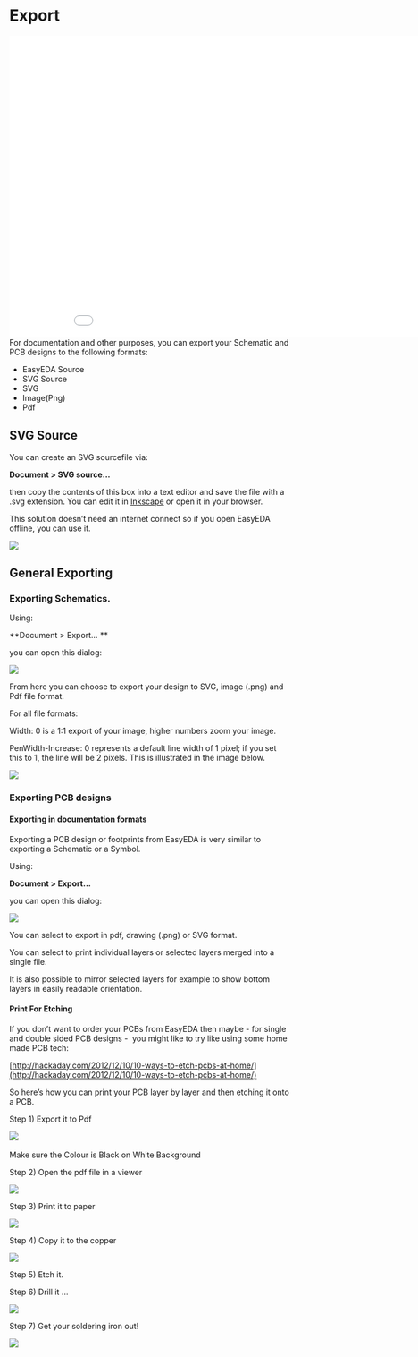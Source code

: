 
# Export 
<iframe width="920" height="540" src="//www.youtube.com/embed/nTQtx8UZ0fM" frameborder="0" allowfullscreen></iframe>
For documentation and other purposes, you can export your Schematic and PCB designs to the following formats:

-   EasyEDA Source 
-   SVG Source
-   SVG
-   Image(Png)
-   Pdf 

## SVG Source 

You can create an SVG sourcefile via: 

**Document > SVG source...**

then copy the contents of this box into a text editor and save the file with a .svg extension. You can edit it in [Inkscape](http://www.inkscape.org/) or open it in your browser.

This solution doesn’t need an internet connect so if you open EasyEDA offline, you can use it.

![](images/image35.png)

## General Exporting 

### Exporting Schematics.

Using:

**Document > Export… **

you can open this dialog:

![](images/image118.png)

From here you can choose to export your design to SVG, image (.png) and Pdf file format.

For all file formats:

Width: 0 is a 1:1 export of your image, higher numbers zoom your image.

PenWidth-Increase: 0 represents a default line width of 1 pixel; if you set this to 1, the line will be 2 pixels. This is illustrated in the image below.

![](images/image57.png)

### Exporting PCB designs

#### Exporting in documentation formats

Exporting a PCB design or footprints from EasyEDA is very similar to exporting a Schematic or a Symbol.

Using:

**Document > Export…**

you can open this dialog:

![](images/image161.png)

You can select to export in pdf, drawing (.png) or SVG format.

You can select to print individual layers or selected layers merged into a single file.

It is also possible to mirror selected layers for example to show bottom layers in easily readable orientation.

#### Print For Etching

If you don’t want to order your PCBs from EasyEDA then maybe - for single and double sided PCB designs -  you might like to try like using some home made PCB tech:

[http://hackaday.com/2012/12/10/10-ways-to-etch-pcbs-at-home/](http://hackaday.com/2012/12/10/10-ways-to-etch-pcbs-at-home/)

So here’s how you can print your PCB layer by layer and then etching it onto a PCB.

Step 1) Export it to Pdf

![](images/image109.png)   

Make sure the Colour is Black on White Background

Step 2) Open the pdf file in a viewer

![](images/image81.png)

Step 3) Print it to paper

![](images/image143.png)

Step 4) Copy it to the copper

![](images/image66.png)

Step 5) Etch it.

Step 6) Drill it ...

![](images/image15.png)

Step 7) Get your soldering iron out!

![](images/image112.png) 